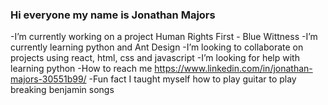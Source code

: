 ### Hi everyone my name is Jonathan Majors
-I’m currently working on a project Human Rights First - Blue Wittness
-I’m currently learning python and Ant Design
-I’m looking to collaborate on projects using react, html, css and javascript
-I’m looking for help with learning python 
-How to reach me https://www.linkedin.com/in/jonathan-majors-30551b99/
-Fun fact I taught myself how to play guitar to play breaking benjamin songs



